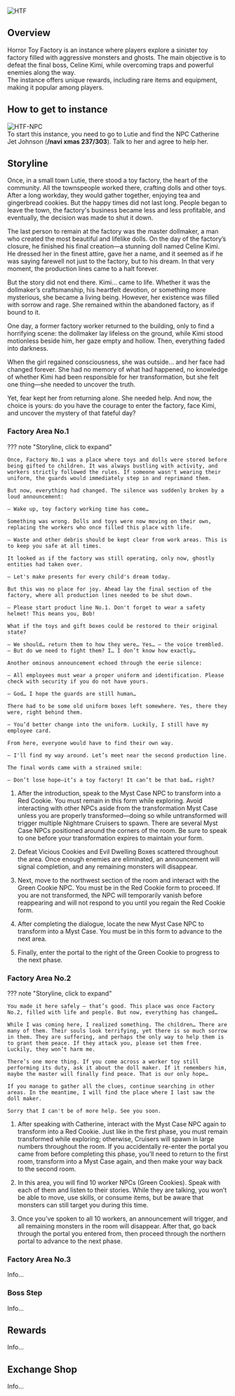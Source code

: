 ![HTF](img/HTF/HTF.jpg)

## Overview

Horror Toy Factory is an instance where players explore a sinister toy factory filled with aggressive monsters and ghosts. The main objective is to defeat the final boss, Celine Kimi, while overcoming traps and powerful enemies along the way.  
The instance offers unique rewards, including rare items and equipment, making it popular among players.

## How to get to instance

![HTF-NPC](img/HTF/HTF-NPC.jpg.png)<br>
To start this instance, you need to go to Lutie and find the NPC Catherine Jet Johnson (**/navi xmas 237/303**). Talk to her and agree to help her.

## Storyline

Once, in a small town Lutie, there stood a toy factory, the heart of the community. All the townspeople worked there, crafting dolls and other toys. After a long workday, they would gather together, enjoying tea and gingerbread cookies. But the happy times did not last long. People began to leave the town, the factory's business became less and less profitable, and eventually, the decision was made to shut it down.

The last person to remain at the factory was the master dollmaker, a man who created the most beautiful and lifelike dolls. On the day of the factory’s closure, he finished his final creation—a stunning doll named Celine Kimi. He dressed her in the finest attire, gave her a name, and it seemed as if he was saying farewell not just to the factory, but to his dream. In that very moment, the production lines came to a halt forever.

But the story did not end there. Kimi… came to life. Whether it was the dollmaker’s craftsmanship, his heartfelt devotion, or something more mysterious, she became a living being. However, her existence was filled with sorrow and rage. She remained within the abandoned factory, as if bound to it.

One day, a former factory worker returned to the building, only to find a horrifying scene: the dollmaker lay lifeless on the ground, while Kimi stood motionless beside him, her gaze empty and hollow. Then, everything faded into darkness.

When the girl regained consciousness, she was outside… and her face had changed forever. She had no memory of what had happened, no knowledge of whether Kimi had been responsible for her transformation, but she felt one thing—she needed to uncover the truth.

Yet, fear kept her from returning alone. She needed help. And now, the choice is yours: do you have the courage to enter the factory, face Kimi, and uncover the mystery of that fateful day?

### Factory Area No.1

??? note "Storyline, click to expand"

    Once, Factory No.1 was a place where toys and dolls were stored before being gifted to children. It was always bustling with activity, and workers strictly followed the rules. If someone wasn't wearing their uniform, the guards would immediately step in and reprimand them.
    
    But now, everything had changed. The silence was suddenly broken by a loud announcement:
    
    — Wake up, toy factory working time has come…
    
    Something was wrong. Dolls and toys were now moving on their own, replacing the workers who once filled this place with life.
   
    — Waste and other debris should be kept clear from work areas. This is to keep you safe at all times.
    
    It looked as if the factory was still operating, only now, ghostly entities had taken over.
   
    — Let's make presents for every child's dream today.
    
    But this was no place for joy. Ahead lay the final section of the factory, where all production lines needed to be shut down.
   
    — Please start product line No.1. Don't forget to wear a safety helmet! This means you, Bob!
   
    What if the toys and gift boxes could be restored to their original state?
    
    — We should… return them to how they were… Yes… — the voice trembled. — But do we need to fight them? I… I don’t know how exactly…
    
    Another ominous announcement echoed through the eerie silence:

    — All employees must wear a proper uniform and identification. Please check with security if you do not have yours.

    — God… I hope the guards are still human…

    There had to be some old uniform boxes left somewhere. Yes, there they were, right behind them.

    — You’d better change into the uniform. Luckily, I still have my employee card.

    From here, everyone would have to find their own way.

    — I'll find my way around. Let’s meet near the second production line.

    The final words came with a strained smile:

    — Don’t lose hope—it’s a toy factory! It can’t be that bad… right?

1. After the introduction, speak to the Myst Case NPC to transform into a Red Cookie. You must remain in this form while exploring. Avoid interacting with other NPCs aside from the transformation Myst Case unless you are properly transformed—doing so while untransformed will trigger multiple Nightmare Cruisers to spawn. There are several Myst Case NPCs positioned around the corners of the room. Be sure to speak to one before your transformation expires to maintain your form.

2. Defeat Vicious Cookies and Evil Dwelling Boxes scattered throughout the area. Once enough enemies are eliminated, an announcement will signal completion, and any remaining monsters will disappear.

3. Next, move to the northwest section of the room and interact with the Green Cookie NPC. You must be in the Red Cookie form to proceed. If you are not transformed, the NPC will temporarily vanish before reappearing and will not respond to you until you regain the Red Cookie form.

4. After completing the dialogue, locate the new Myst Case NPC to transform into a Myst Case. You must be in this form to advance to the next area. 
5. Finally, enter the portal to the right of the Green Cookie to progress to the next phase.

### Factory Area No.2

??? note "Storyline, click to expand"

    You made it here safely – that’s good. This place was once Factory No.2, filled with life and people. But now, everything has changed…  
    
    While I was coming here, I realized something. The children… There are many of them. Their souls look terrifying, yet there is so much sorrow in them. They are suffering, and perhaps the only way to help them is to grant them peace. If they attack you, please set them free. Luckily, they won’t harm me.  
    
    There’s one more thing. If you come across a worker toy still performing its duty, ask it about the doll maker. If it remembers him, maybe the master will finally find peace. That is our only hope…  
    
    If you manage to gather all the clues, continue searching in other areas. In the meantime, I will find the place where I last saw the doll maker.
    
    Sorry that I can't be of more help. See you soon.

1. After speaking with Catherine, interact with the Myst Case NPC again to transform into a Red Cookie. Just like in the first phase, you must remain transformed while exploring; otherwise, Cruisers will spawn in large numbers throughout the room. If you accidentally re-enter the portal you came from before completing this phase, you’ll need to return to the first room, transform into a Myst Case again, and then make your way back to the second room.

2. In this area, you will find 10 worker NPCs (Green Cookies). Speak with each of them and listen to their stories. While they are talking, you won’t be able to move, use skills, or consume items, but be aware that monsters can still target you during this time.

3. Once you’ve spoken to all 10 workers, an announcement will trigger, and all remaining monsters in the room will disappear. After that, go back through the portal you entered from, then proceed through the northern portal to advance to the next phase.

### Factory Area No.3

Info...

### Boss Step

Info...

## Rewards

Info...

## Exchange Shop

Info...